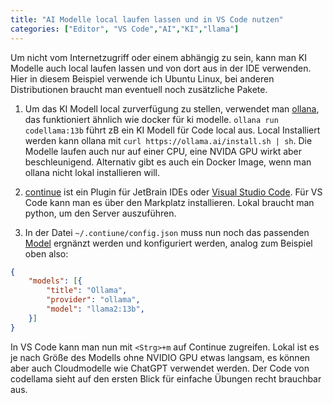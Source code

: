 ```yaml
---
title: "AI Modelle local laufen lassen und in VS Code nutzen"
categories: ["Editor", "VS Code","AI","KI","llama"]
---
```

Um nicht vom Internetzugriff oder einem abhängig zu sein, kann man KI Modelle auch local laufen lassen und von dort aus in der IDE verwenden. Hier in diesem Beispiel verwende ich Ubuntu Linux, bei anderen Distributionen braucht man eventuell noch zusätzliche Pakete.

1. Um das KI Modell local zurverfügung zu stellen, verwendet man [ollana](https://ollama.ai/), das funktioniert ähnlich wie docker für ki modelle. `ollana run codellama:13b` führt zB ein KI Modell für Code local aus. Local Installiert werden kann ollana mit `curl https://ollama.ai/install.sh | sh`. Die Modelle laufen auch nur auf einer CPU, eine NVIDA GPU wirkt aber beschleunigend. Alternativ gibt es auch ein Docker Image, wenn man ollana nicht lokal installieren will.

1. [continue](https://continue.dev/) ist ein Plugin für JetBrain IDEs oder [Visual Studio Code](https://code.visualstudio.com/). Für VS Code kann man es über den Markplatz installieren. Lokal braucht man python, um den Server auszuführen.

1. In der Datei `~/.contiune/config.json` muss nun noch das passenden [Model](https://continue.dev/docs/reference/Model%20Providers/ollama) ergnänzt werden und konfiguriert werden, analog zum Beispiel oben also:

```json
{
    "models": [{
        "title": "Ollama",
        "provider": "ollama",
        "model": "llama2:13b",
    }]
}
```

In VS Code kann man nun mit `<Strg>+m` auf Continue zugreifen. Lokal ist es je nach Größe des Modells ohne NVIDIO GPU etwas langsam, es können aber auch Cloudmodelle wie ChatGPT verwendet werden. Der Code von codellama sieht auf den ersten Blick für einfache Übungen recht brauchbar aus.
